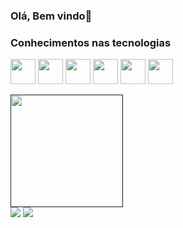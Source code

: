### Olá, Bem vindo👋

### Conhecimentos nas tecnologias
<img src="https://cdn.jsdelivr.net/gh/devicons/devicon/icons/java/java-original.svg" width="40" height="40"/> <img src="https://cdn.jsdelivr.net/gh/devicons/devicon/icons/linux/linux-original.svg" width="40" height="40"/> <img src="https://cdn.iconscout.com/icon/free/png-256/vuejs-1175052.png" width="40" height="40"/> <img src="https://icons-for-free.com/download-icon-vscode+icons+type+kotlin-1324451341295152742_256.png" width="40" height="40"/> <img src="https://cdn.iconscout.com/icon/free/png-256/javascript-2038874-1720087.png" width="40" height="40"/> <img src="https://cdn.iconscout.com/icon/free/png-256/html5-40-1175193.png" width="40" height="40"/>

<div>
  <a href="">
  <img height="180em" src="https://github-readme-stats.vercel.app/api/top-langs/?username=deibidsonmesquita&layout=compact&theme=dracula"/>
</div>

<div>
  <a href="mailto:deibidson@gmail.com"> <img src="https://img.shields.io/badge/Gmail-D14836?style=for-the-badge&logo=gmail&logoColor=white"/></a>
  <a href="https://api.whatsapp.com/send?phone=5598981033497"> <img src="https://img.shields.io/badge/WhatsApp-25D366?style=for-the-badge&logo=whatsapp&logoColor=white"/></a>
</div>




